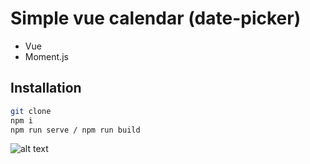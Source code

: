 # Simple vue calendar (date-picker)

- Vue
- Moment.js

## Installation
```sh
git clone
npm i
npm run serve / npm run build
```
![alt text](https://github.com/dmchinenov/simple-calendar-app/blob/master/src/assets/screen-readme.webp)